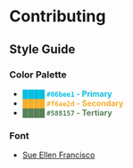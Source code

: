 # Contributing

## Style Guide

### Color Palette

- **<span style="color:#06bee1">████ `#06bee1` - Primary**
- **<span style="color:#f6ae2d">████ `#f6ae2d` - Secondary**
- **<span style="color:#588157">████ `#588157` - Tertiary**

### Font

- [Sue Ellen Francisco](https://fonts.google.com/specimen/Sue+Ellen+Francisco#standard-styles)
